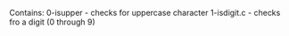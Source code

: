 Contains:
0-isupper - checks for uppercase character
1-isdigit.c - checks fro a digit (0 through 9)
